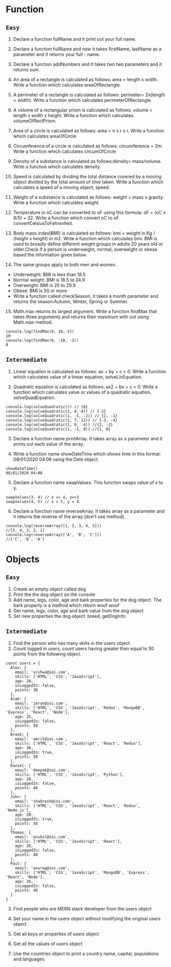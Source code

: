 # Function

## `Easy`

1. Declare a function fullName and it print out your full name.

2. Declare a function fullName and now it takes firstName, lastName as a parameter and it returns your full - name.

3. Declare a function addNumbers and it takes two two parameters and it returns sum.

4. An area of a rectangle is calculated as follows: area = length x width. Write a function which calculates areaOfRectangle.

5. A perimeter of a rectangle is calculated as follows: perimeter= 2x(length + width). Write a function which calculates perimeterOfRectangle.

6. A volume of a rectangular prism is calculated as follows: volume = length x width x height. Write a function which calculates volumeOfRectPrism.

7. Area of a circle is calculated as follows: area = π x r x r. Write a function which calculates areaOfCircle

8. Circumference of a circle is calculated as follows: circumference = 2πr. Write a function which calculates circumOfCircle

9. Density of a substance is calculated as follows:density= mass/volume. Write a function which calculates density.

10. Speed is calculated by dividing the total distance covered by a moving object divided by the total amount of time taken. Write a function which calculates a speed of a moving object, speed.

11. Weight of a substance is calculated as follows: weight = mass x gravity. Write a function which calculates weight.

12. Temperature in oC can be converted to oF using this formula: oF = (oC x 9/5) + 32. Write a function which convert oC to oF convertCelsiusToFahrenheit.

13. Body mass index(BMI) is calculated as follows: bmi = weight in Kg / (height x height) in m2. Write a function which calculates bmi. BMI is used to broadly define different weight groups in adults 20 years old or older.Check if a person is underweight, normal, overweight or obese based the information given below.

14. The same groups apply to both men and women.

- Underweight: BMI is less than 18.5
- Normal weight: BMI is 18.5 to 24.9
- Overweight: BMI is 25 to 29.9
- Obese: BMI is 30 or more
- Write a function called checkSeason, it takes a month parameter and returns the season:Autumn, Winter, Spring or Summer.

15. Math.max returns its largest argument. Write a function findMax that takes three arguments and returns their maximum with out using Math.max method.

```
console.log(findMax(0, 10, 5))
10
console.log(findMax(0, -10, -2))
0
```

## `Intermediate`

1. Linear equation is calculated as follows: ax + by + c = 0. Write a function which calculates value of a linear equation, solveLinEquation.

2. Quadratic equation is calculated as follows: ax2 + bx + c = 0. Write a function which calculates value or values of a quadratic equation, solveQuadEquation.

```
console.log(solveQuadratic()) // {0}
console.log(solveQuadratic(1, 4, 4)) // {-2}
console.log(solveQuadratic(1, -1, -2)) // {2, -1}
console.log(solveQuadratic(1, 7, 12)) // {-3, -4}
console.log(solveQuadratic(1, 0, -4)) //{2, -2}
console.log(solveQuadratic(1, -1, 0)) //{1, 0}
```

3. Declare a function name printArray. It takes array as a parameter and it prints out each value of the array.

4. Write a function name showDateTime which shows time in this format: 08/01/2020 04:08 using the Date object.

```
showDateTime()
08/01/2020 04:08
```

5. Declare a function name swapValues. This function swaps value of x to y.

```
swapValues(3, 4) // x => 4, y=>3
swapValues(4, 5) // x = 5, y = 4
```

6. Declare a function name reverseArray. It takes array as a parameter and it returns the reverse of the array (don't use method).

```
console.log(reverseArray([1, 2, 3, 4, 5]))
//[5, 4, 3, 2, 1]
console.log(reverseArray(['A', 'B', 'C']))
//['C', 'B', 'A']
```

# Objects

## `Easy`

1. Create an empty object called dog
2. Print the the dog object on the console
3. Add name, legs, color, age and bark properties for the dog object. The bark property is a method which return woof woof
4. Get name, legs, color, age and bark value from the dog object
5. Set new properties the dog object: breed, getDogInfo

## `Intermediate`

1. Find the person who has many skills in the users object.
2. Count logged in users, count users having greater than equal to 50 points from the following object.

```
const users = {
  Alex: {
    email: 'vishwa@ioi.com',
    skills: ['HTML', 'CSS', 'JavaScript'],
    age: 20,
    isLoggedIn: false,
    points: 30
  },
  Asab: {
    email: 'imran@ioi.com',
    skills: ['HTML', 'CSS', 'JavaScript', 'Redux', 'MongoDB', 'Express', 'React', 'Node'],
    age: 25,
    isLoggedIn: false,
    points: 50
  },
  Brook: {
    email: 'amrit@ioi.com',
    skills: ['HTML', 'CSS', 'JavaScript', 'React', 'Redux'],
    age: 30,
    isLoggedIn: true,
    points: 50
  },
  Daniel: {
    email: 'deepak@ioi.com',
    skills: ['HTML', 'CSS', 'JavaScript', 'Python'],
    age: 20,
    isLoggedIn: false,
    points: 40
  },
  John: {
    email: 'shabresh@ioi.com',
    skills: ['HTML', 'CSS', 'JavaScript', 'React', 'Redux', 'Node.js'],
    age: 20,
    isLoggedIn: true,
    points: 50
  },
  Thomas: {
    email: 'anukul@ioi.com',
    skills: ['HTML', 'CSS', 'JavaScript', 'React'],
    age: 20,
    isLoggedIn: false,
    points: 40
  },
  Paul: {
    email: 'anurag@ioi.com',
    skills: ['HTML', 'CSS', 'JavaScript', 'MongoDB', 'Express', 'React', 'Node'],
    age: 20,
    isLoggedIn: false,
    points: 40
  }
}
```

3. Find people who are MERN stack developer from the users object

4. Set your name in the users object without modifying the original users object

5. Get all keys or properties of users object

6. Get all the values of users object

7. Use the countries object to print a country name, capital, populations and languages.
